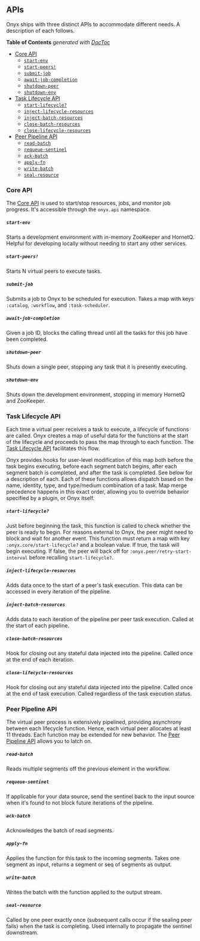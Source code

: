 ## APIs

Onyx ships with three distinct APIs to accommodate different needs. A description of each follows.

<!-- START doctoc generated TOC please keep comment here to allow auto update -->
<!-- DON'T EDIT THIS SECTION, INSTEAD RE-RUN doctoc TO UPDATE -->
**Table of Contents**  *generated with [DocToc](http://doctoc.herokuapp.com/)*

- [Core API](#core-api)
    - [`start-env`](#start-env)
    - [`start-peers!`](#start-peers!)
    - [`submit-job`](#submit-job)
    - [`await-job-completion`](#await-job-completion)
    - [`shutdown-peer`](#shutdown-peer)
    - [`shutdown-env`](#shutdown-env)
- [Task Lifecycle API](#task-lifecycle-api)
    - [`start-lifecycle?`](#start-lifecycle)
    - [`inject-lifecycle-resources`](#inject-lifecycle-resources)
    - [`inject-batch-resources`](#inject-batch-resources)
    - [`close-batch-resources`](#close-batch-resources)
    - [`close-lifecycle-resources`](#close-lifecycle-resources)
- [Peer Pipeline API](#peer-pipeline-api)
    - [`read-batch`](#read-batch)
    - [`requeue-sentinel`](#requeue-sentinel)
    - [`ack-batch`](#ack-batch)
    - [`apply-fn`](#apply-fn)
    - [`write-batch`](#write-batch)
    - [`seal-resource`](#seal-resource)

<!-- END doctoc generated TOC please keep comment here to allow auto update -->


### Core API

The [Core API](https://github.com/MichaelDrogalis/onyx/blob/0.4.x/src/onyx/api.clj) is used to start/stop resources, jobs, and monitor job progress. It's accessible through the `onyx.api` namespace.

##### `start-env`

Starts a development environment with in-memory ZooKeeper and HornetQ. Helpful for developing locally without needing to start any other services.

##### `start-peers!`

Starts N virtual peers to execute tasks.

##### `submit-job`

Submits a job to Onyx to be scheduled for execution. Takes a map with keys `:catalog`, `:workflow`, and `:task-scheduler`.

##### `await-job-completion`

Given a job ID, blocks the calling thread until all the tasks for this job have been completed.

##### `shutdown-peer`

Shuts down a single peer, stopping any task that it is presently executing.

##### `shutdown-env`

Shuts down the development environment, stopping in memory HornetQ and ZooKeeper.

### Task Lifecycle API

Each time a virtual peer receives a task to execute, a lifecycle of functions are called. Onyx creates a map of useful data for the functions at the start of the lifecycle and proceeds to pass the map through to each function. The [Task Lifecycle API](https://github.com/MichaelDrogalis/onyx/blob/0.4.x/src/onyx/peer/task_lifecycle_extensions.clj) facilitates this flow.

Onyx provides hooks for user-level modification of this map both before the task begins executing, before each segment batch begins, after each segment batch is completed, and after the task is completed. See below for a description of each. Each of these functions allows dispatch based on the name, identity, type, and type/medium combination of a task. Map merge precedence happens in this exact order, allowing you to override behavior specified by a plugin, or Onyx itself.

##### `start-lifecycle?`

Just before beginning the task, this function is called to check whether the peer is ready to begin. For reasons external
to Onyx, the peer might need to block and wait for another event. This function must return a map with key
`:onyx.core/start-lifecycle?` and a boolean value. If true, the task will begin executing. If false, the peer will back off
for `:onyx.peer/retry-start-interval` before recalling `start-lifecycle?`.

##### `inject-lifecycle-resources`

Adds data once to the start of a peer's task execution. This data can be accessed in every iteration of the pipeline.

##### `inject-batch-resources`

Adds data to each iteration of the pipeline per peer task execution. Called at the start of each pipeline.

##### `close-batch-resources`

Hook for closing out any stateful data injected into the pipeline. Called once at the end of each iteration.

##### `close-lifecycle-resources`

Hook for closing out any stateful data injected into the pipeline. Called once at the end of task execution. Called regardless of the task execution status.

### Peer Pipeline API

The virtual peer process is extensively pipelined, providing asynchrony between each lifecycle function. Hence, each virtual peer allocates at least 11 threads. Each function may be extended for new behavior. The [Peer Pipeline API](https://github.com/MichaelDrogalis/onyx/blob/0.4.x/src/onyx/peer/pipeline_extensions.clj) allows you to latch on.

##### `read-batch`

Reads multiple segments off the previous element in the workflow.

##### `requeue-sentinel`

If applicable for your data source, send the sentinel back to the input source when it's found to not block future iterations of the pipeline.

##### `ack-batch`

Acknowledges the batch of read segments.

##### `apply-fn`

Applies the function for this task to the incoming segments. Takes one segment as input, returns a segment or seq of segments as output.

##### `write-batch`

Writes the batch with the function applied to the output stream.

##### `seal-resource`

Called by one peer exactly once (subsequent calls occur if the sealing peer fails) when the task is completing. Used internally to propagate the sentinel downstream.

